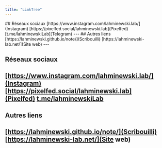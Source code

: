```yaml
---
title: "LinkTree"
---
```

<div id="linktree">
## Réseaux sociaux
[https://www.instagram.com/lahminewski.lab/](Instagram)
[https://pixelfed.social/lahminewski.lab](Pixelfed)
[t.me/lahminewskiLab](Telegram)
---
## Autres liens
[https://lahminewski.github.io/note/](Scribouilli)
[https://lahminewski-lab.net/](Site web)
---
</div> 

## Réseaux sociaux
[https://www.instagram.com/lahminewski.lab/](Instagram)
[https://pixelfed.social/lahminewski.lab](Pixelfed)
[t.me/lahminewskiLab](Telegram)
---
## Autres liens
[https://lahminewski.github.io/note/](Scribouilli)
[https://lahminewski-lab.net/](Site web)
--- 